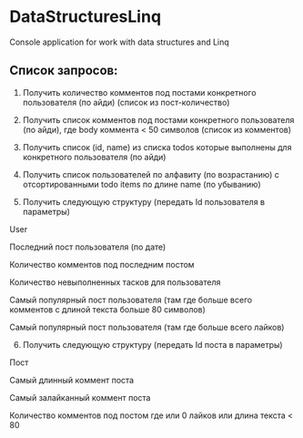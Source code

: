 # DataStructuresLinq
Console application for work with data structures and Linq

## Список запросов:
 1) Получить количество комментов под постами конкретного пользователя (по айди) (список из пост-количество)

 2) Получить список комментов под постами конкретного пользователя (по айди), где body коммента < 50 символов (список из комментов)

 3) Получить список (id, name) из списка todos которые выполнены для конкретного пользователя (по айди)

 4) Получить список пользователей по алфавиту (по возрастанию) с отсортированными todo items по длине name (по убыванию)

 5) Получить следующую структуру (передать Id пользователя в параметры)

User

  Последний пост пользователя (по дате)

  Количество комментов под последним постом

  Количество невыполненных тасков для пользователя

  Самый популярный пост пользователя (там где больше всего комментов с длиной текста больше 80 символов)

  Самый популярный пост пользователя (там где больше всего лайков)

 6) Получить следующую структуру (передать Id поста в параметры)

Пост

  Самый длинный коммент поста

  Самый залайканный коммент поста

  Количество комментов под постом где или 0 лайков или длина текста < 80
